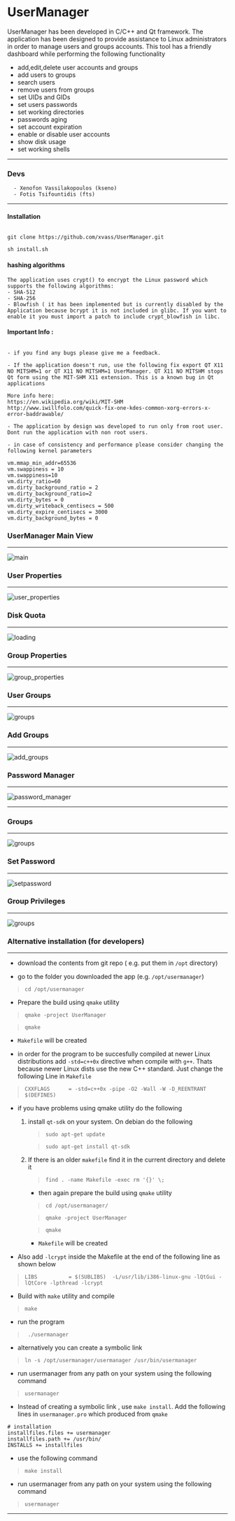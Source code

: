 
# UserManager

UserManager has been developed in C/C++ and Qt framework. The application has been designed to provide assistance to Linux administrators in order to manage users and groups accounts. This tool has a friendly dashboard while performing the following functionality

- add,edit,delete user accounts and groups
- add users to groups
- search users
- remove users from groups 
- set UIDs and GIDs
- set users passwords 
- set working directories
- passwords aging
- set account expiration
- enable or disable user accounts
- show disk usage
- set working shells

------------------


### Devs
~~~~~~~~~~~~~~~~~~~~~~~~~~~~~~~~~~~~~~~~~~~~~~~~~~~~~~~~~~~~
  - Xenofon Vassilakopoulos (kseno)
  - Fotis Tsifountidis (fts)
~~~~~~~~~~~~~~~~~~~~~~~~~~~~~~~~~~~~~~~~~~~~~~~~~~~~~~~~~~~~

------------------

#### Installation 

~~~~~~~~~~~~~~~~~~~~~~~~~~~~~~~~~~~~~~~~~~~~~~~~~~~~~~~~~~~

git clone https://github.com/xvass/UserManager.git

sh install.sh

~~~~~~~~~~~~~~~~~~~~~~~~~~~~~~~~~~~~~~~~~~~~~~~~~~~~~~~~~~~

#### hashing algorithms 

~~~~~~~~~~~~~~~~~~~~~~~~~~~~~~~~~~~~~~~~~~~~~~~~~~~~~~~~~~~
The application uses crypt() to encrypt the Linux password which supports the following algorithms: 
- SHA-512
- SHA-256
- Blowfish ( it has been implemented but is currently disabled by the Application because bcrypt it is not included in glibc. If you want to enable it you must import a patch to include crypt_blowfish in libc.

~~~~~~~~~~~~~~~~~~~~~~~~~~~~~~~~~~~~~~~~~~~~~~~~~~~~~~~~~~~ 

#### Important Info : 
~~~~~~~~~~~~~~~~~~~~~~~~~~~~~~~~~~~~~~~~~~~~~~~~~~~~~~~~~~~~

- if you find any bugs please give me a feedback.

- If the application doesn't run, use the following fix export QT X11 NO MITSHM=1 or QT X11 NO MITSHM=1 UserManager. QT X11 NO MITSHM stops Qt form using the MIT-SHM X11 extension. This is a known bug in Qt applications   

More info here: 
https://en.wikipedia.org/wiki/MIT-SHM
http://www.iwillfolo.com/quick-fix-one-kdes-common-xorg-errors-x-error-baddrawable/

- The application by design was developed to run only from root user. Dont run the application with non root users.  

- in case of consistency and performance please consider changing the following kernel parameters

vm.mmap_min_addr=65536
vm.swappiness = 10
vm.swappiness=10
vm.dirty_ratio=60
vm.dirty_background_ratio = 2
vm.dirty_background_ratio=2
vm.dirty_bytes = 0
vm.dirty_writeback_centisecs = 500
vm.dirty_expire_centisecs = 3000
vm.dirty_background_bytes = 0

~~~~~~~~~~~~~~~~~~~~~~~~~~~~~~~~~~~~~~~~~~~~~~~~~~~~~~~~~~~~


### UserManager Main View
------------------------

![main](https://user-images.githubusercontent.com/12726776/30857766-aa6a1c96-a2c5-11e7-8210-9666b0949e24.PNG)

### User Properties
------------------

![user_properties](https://cloud.githubusercontent.com/assets/12726776/19657721/0139518c-9a2e-11e6-922f-27656a68bed4.PNG)

### Disk Quota
--------------

![loading](https://user-images.githubusercontent.com/12726776/30857814-d3fcc20c-a2c5-11e7-993b-6ec3f8aad7fd.PNG) 

### Group Properties
-------------------

![group_properties](https://user-images.githubusercontent.com/12726776/30582746-840576ba-9d2d-11e7-95cb-9c3cbeb957de.PNG)


### User Groups
--------------

![groups](https://cloud.githubusercontent.com/assets/12726776/19677661/ff30ea24-9aa2-11e6-8e16-1f9f001186d7.PNG)


### Add Groups
-------------

![add_groups](https://cloud.githubusercontent.com/assets/12726776/19677652/f4d972e4-9aa2-11e6-9fe5-09f6cd91864a.PNG)

### Password Manager
-------------------

![password_manager](https://cloud.githubusercontent.com/assets/12726776/19719422/7be2f682-9b72-11e6-86fe-5dfa13fcba3e.PNG)

------------------

### Groups
-----------

![groups](https://user-images.githubusercontent.com/12726776/30519031-68528cbc-9b95-11e7-93c6-32f382ec7783.PNG)

### Set Password 
----------------

![setpassword](https://user-images.githubusercontent.com/12726776/30519036-8d2a8ce2-9b95-11e7-8fb8-890db6880149.PNG)

### Group Privileges
--------------------

![groups](https://user-images.githubusercontent.com/12726776/30855524-f5ba60d2-a2bd-11e7-96ee-9a07814cdd11.PNG)



### Alternative installation (for developers)
-----------------

- download the contents from git repo ( e.g. put them in `/opt` directory)

- go to the folder you downloaded the app (e.g. `/opt/usermanager`)

> `cd /opt/usermanager`

- Prepare the build using `qmake` utility

> `qmake -project UserManager`

> `qmake`

- `Makefile` will be created 

- in order for the program to be succesfully compiled at newer Linux distributions add `-std=c++0x` directive when compile with `g++`. Thats because newer Linux dists use the new C++ standard. Just change the following Line in `Makefile` 

> `CXXFLAGS      = -std=c++0x -pipe -O2 -Wall -W -D_REENTRANT $(DEFINES)`

- if you have problems using qmake utility do the following

	1. install `qt-sdk` on your system. On debian do the following

		> `sudo apt-get update`
		
		> `sudo apt-get install qt-sdk`

	2. If there is an older `makefile` find it in the current directory and delete it

		> `find . -name Makefile -exec rm '{}' \;` 

		- then again prepare the build using `qmake` utility

		> `cd /opt/usermanager/`

		> `qmake -project UserManager`

		> `qmake`
		
		- `Makefile` will be created 

- Also add `-lcrypt` inside the Makefile at the end of the following line as shown below 

> `LIBS          = $(SUBLIBS)  -L/usr/lib/i386-linux-gnu -lQtGui -lQtCore -lpthread -lcrypt`

- Build with `make` utility and compile

> `make`

- run the program 

> ` ./usermanager`

- alternatively you can create a symbolic link 

> `ln -s /opt/usermanager/usermanager /usr/bin/usermanager`

- run usermanager from any path on your system using the following command

>  `usermanager`

- Instead of creating a symbolic link , use `make install`. Add the following lines in `usermanager.pro` which produced from `qmake`

````````````````````````````````````
# installation
installfiles.files += usermanager
installfiles.path += /usr/bin/
INSTALLS += installfiles 
````````````````````````````````````

- use the following command 

> `make install`
 
- run usermanager from any path on your system using the following command

>  `usermanager`

------------------------


